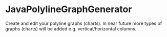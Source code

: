# JavaPolylineGraphGenerator
Create and edit your polyline graphs (charts). In near future more types of graphs (charts) will be added e.g. vertical/horizontal columns.
